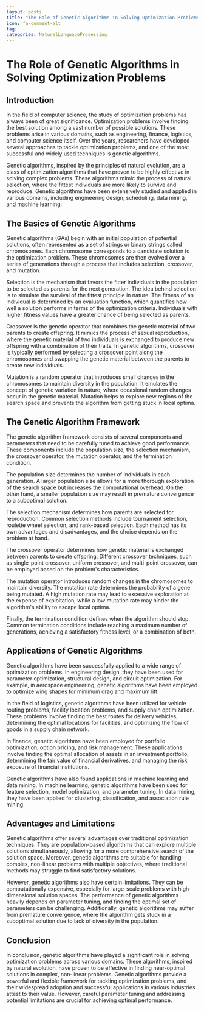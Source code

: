 ```yaml
---
layout: posts
title: "The Role of Genetic Algorithms in Solving Optimization Problems"
icon: fa-comment-alt
tag:      
categories: NaturalLanguageProcessing
---
```



# The Role of Genetic Algorithms in Solving Optimization Problems

## Introduction

In the field of computer science, the study of optimization problems has always been of great significance. Optimization problems involve finding the best solution among a vast number of possible solutions. These problems arise in various domains, such as engineering, finance, logistics, and computer science itself. Over the years, researchers have developed several approaches to tackle optimization problems, and one of the most successful and widely used techniques is genetic algorithms.

Genetic algorithms, inspired by the principles of natural evolution, are a class of optimization algorithms that have proven to be highly effective in solving complex problems. These algorithms mimic the process of natural selection, where the fittest individuals are more likely to survive and reproduce. Genetic algorithms have been extensively studied and applied in various domains, including engineering design, scheduling, data mining, and machine learning.

## The Basics of Genetic Algorithms

Genetic algorithms (GAs) begin with an initial population of potential solutions, often represented as a set of strings or binary strings called chromosomes. Each chromosome corresponds to a candidate solution to the optimization problem. These chromosomes are then evolved over a series of generations through a process that includes selection, crossover, and mutation.

Selection is the mechanism that favors the fitter individuals in the population to be selected as parents for the next generation. The idea behind selection is to simulate the survival of the fittest principle in nature. The fitness of an individual is determined by an evaluation function, which quantifies how well a solution performs in terms of the optimization criteria. Individuals with higher fitness values have a greater chance of being selected as parents.

Crossover is the genetic operator that combines the genetic material of two parents to create offspring. It mimics the process of sexual reproduction, where the genetic material of two individuals is exchanged to produce new offspring with a combination of their traits. In genetic algorithms, crossover is typically performed by selecting a crossover point along the chromosomes and swapping the genetic material between the parents to create new individuals.

Mutation is a random operator that introduces small changes in the chromosomes to maintain diversity in the population. It emulates the concept of genetic variation in nature, where occasional random changes occur in the genetic material. Mutation helps to explore new regions of the search space and prevents the algorithm from getting stuck in local optima.

## The Genetic Algorithm Framework

The genetic algorithm framework consists of several components and parameters that need to be carefully tuned to achieve good performance. These components include the population size, the selection mechanism, the crossover operator, the mutation operator, and the termination condition.

The population size determines the number of individuals in each generation. A larger population size allows for a more thorough exploration of the search space but increases the computational overhead. On the other hand, a smaller population size may result in premature convergence to a suboptimal solution.

The selection mechanism determines how parents are selected for reproduction. Common selection methods include tournament selection, roulette wheel selection, and rank-based selection. Each method has its own advantages and disadvantages, and the choice depends on the problem at hand.

The crossover operator determines how genetic material is exchanged between parents to create offspring. Different crossover techniques, such as single-point crossover, uniform crossover, and multi-point crossover, can be employed based on the problem's characteristics.

The mutation operator introduces random changes in the chromosomes to maintain diversity. The mutation rate determines the probability of a gene being mutated. A high mutation rate may lead to excessive exploration at the expense of exploitation, while a low mutation rate may hinder the algorithm's ability to escape local optima.

Finally, the termination condition defines when the algorithm should stop. Common termination conditions include reaching a maximum number of generations, achieving a satisfactory fitness level, or a combination of both.

## Applications of Genetic Algorithms

Genetic algorithms have been successfully applied to a wide range of optimization problems. In engineering design, they have been used for parameter optimization, structural design, and circuit optimization. For example, in aerospace engineering, genetic algorithms have been employed to optimize wing shapes for minimum drag and maximum lift.

In the field of logistics, genetic algorithms have been utilized for vehicle routing problems, facility location problems, and supply chain optimization. These problems involve finding the best routes for delivery vehicles, determining the optimal locations for facilities, and optimizing the flow of goods in a supply chain network.

In finance, genetic algorithms have been employed for portfolio optimization, option pricing, and risk management. These applications involve finding the optimal allocation of assets in an investment portfolio, determining the fair value of financial derivatives, and managing the risk exposure of financial institutions.

Genetic algorithms have also found applications in machine learning and data mining. In machine learning, genetic algorithms have been used for feature selection, model optimization, and parameter tuning. In data mining, they have been applied for clustering, classification, and association rule mining.

## Advantages and Limitations

Genetic algorithms offer several advantages over traditional optimization techniques. They are population-based algorithms that can explore multiple solutions simultaneously, allowing for a more comprehensive search of the solution space. Moreover, genetic algorithms are suitable for handling complex, non-linear problems with multiple objectives, where traditional methods may struggle to find satisfactory solutions.

However, genetic algorithms also have certain limitations. They can be computationally expensive, especially for large-scale problems with high-dimensional solution spaces. The performance of genetic algorithms heavily depends on parameter tuning, and finding the optimal set of parameters can be challenging. Additionally, genetic algorithms may suffer from premature convergence, where the algorithm gets stuck in a suboptimal solution due to lack of diversity in the population.

## Conclusion

In conclusion, genetic algorithms have played a significant role in solving optimization problems across various domains. These algorithms, inspired by natural evolution, have proven to be effective in finding near-optimal solutions in complex, non-linear problems. Genetic algorithms provide a powerful and flexible framework for tackling optimization problems, and their widespread adoption and successful applications in various industries attest to their value. However, careful parameter tuning and addressing potential limitations are crucial for achieving optimal performance.